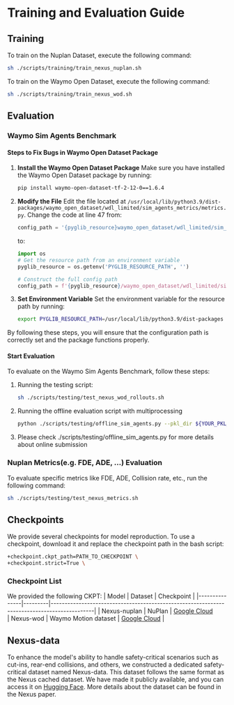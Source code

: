 # Training and Evaluation Guide

## Training
To train on the Nuplan Dataset, execute the following command:
```bash
sh ./scripts/training/train_nexus_nuplan.sh
```

To train on the Waymo Open Dataset, execute the following command:
```bash
sh ./scripts/training/train_nexus_wod.sh
```

## Evaluation

### Waymo Sim Agents Benchmark

#### Steps to Fix Bugs in Waymo Open Dataset Package

1. **Install the Waymo Open Dataset Package**
   Make sure you have installed the Waymo Open Dataset package by running:
   ```bash
   pip install waymo-open-dataset-tf-2-12-0==1.6.4
   ```

2. **Modify the File**
   Edit the file located at `/usr/local/lib/python3.9/dist-packages/waymo_open_dataset/wdl_limited/sim_agents_metrics/metrics.py`. Change the code at line 47 from:
   ```python
   config_path = '{pyglib_resource}waymo_open_dataset/wdl_limited/sim_agents_metrics/challenge_2024_config.textproto'.format(pyglib_resource='')
   ```
   to:
   ```python
   import os
   # Get the resource path from an environment variable
   pyglib_resource = os.getenv('PYGLIB_RESOURCE_PATH', '')

   # Construct the full config path
   config_path = f'{pyglib_resource}/waymo_open_dataset/wdl_limited/sim_agents_metrics/challenge_config.textproto'
   ```

3. **Set Environment Variable**
   Set the environment variable for the resource path by running:
   ```bash
   export PYGLIB_RESOURCE_PATH=/usr/local/lib/python3.9/dist-packages
   ```

By following these steps, you will ensure that the configuration path is correctly set and the package functions properly.



#### Start Evaluation
To evaluate on the Waymo Sim Agents Benchmark, follow these steps:

1. Running the testing script:
    ```bash
    sh ./scripts/testing/test_nexus_wod_rollouts.sh
    ```

2. Running the offline evaluation script with multiprocessing
    ```bash
    python ./scripts/testing/offline_sim_agents.py --pkl_dir ${YOUR_PKL_DUMP_PATH} --nprocess 32 --output_dir ${OUTPUT_DIR}
    ```
3. Please check ./scripts/testing/offline_sim_agents.py for more details about online submission

### Nuplan Metrics(e.g. FDE, ADE, ...) Evaluation
To evaluate specific metrics like FDE, ADE, Collision rate, etc., run the following command:
   ```bash
   sh ./scripts/testing/test_nexus_metrics.sh
   ```

## Checkpoints

We provide several checkpoints for model reproduction. To use a checkpoint, download it and replace the checkpoint path in the bash script:

```bash
+checkpoint.ckpt_path=PATH_TO_CHECKPOINT \
+checkpoint.strict=True \
```

### Checkpoint List
We provided the following CKPT:
| Model         | Dataset | Checkpoint                                                                                  |
|---------------|---------|---------------------------------------------------------------------------------------------|
| Nexus-nuplan     | NuPlan  |   [Google Cloud](https://storage.googleapis.com/93935945854-us-central1-blueprint-config/epoch_llama_sm.ckpt)                                                                  
| Nexus-wod  | Waymo Motion dataset  | [Google Cloud](https://storage.googleapis.com/93935945854-us-central1-blueprint-config/epoch_llama_sm.ckpt) |

## Nexus-data
To enhance the model's ability to handle safety-critical scenarios such as cut-ins, rear-end collisions, and others, we constructed a dedicated safety-critical dataset named Nexus-data. This dataset follows the same format as the Nexus cached dataset. We have made it publicly available, and you can access it on [Hugging Face](xxxx.com). More details about the dataset can be found in the Nexus paper.
